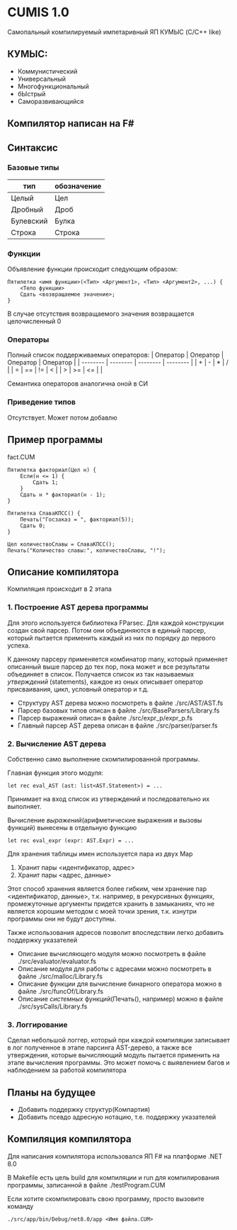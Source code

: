 # CUMIS 1.0
Самопальный компилируемый импетаривный ЯП КУМЫС (C/C++ like)

## КУМЫС:
- Коммунистический
- Универсальный
- Многофункциональный
- бЫстрый
- Саморазвивающийся
## Компилятор написан на F#

## Синтаксис

### Базовые типы
| тип | обозначение |
| --- | ----------- |
| Целый | Цел |
| Дробный | Дроб |
| Булевский | Булка |
| Строка | Строка |

### Функции 

Объявление функции происходит следующим образом:
```
Пятилетка <имя функции>(<Тип> <Аргумент1>, <Тип> <Аргумент2>, ...) {
    <Тело функции>
    Сдать <возвращаемое значение>;
}
```

В случае отсутствия возвращаемого значения возвращается целочисленный 0
### Операторы
Полный список поддерживаемых операторов:
| Оператор | Оператор | Оператор | Оператор |
| -------- | -------- | -------- | -------- |
|     +    |     -    |     *    |     /    |
|     =    |     ==   |     !=   |     <    |
|     >    |     >=   |     <=   |          |

Семантика операторов аналогична оной в СИ

### Приведение типов
Отсутствует. Может потом добавлю
## Пример программы
fact.CUM

```
Пятилетка факториал(Цел н) {
    Если(н <= 1) {
        Сдать 1;
    }
    Сдать н * факториал(н - 1);
}

Пятилетка СлаваКПСС() {
    Печать("Госзаказ = ", факториал(5));
    Сдать 0;
}

Цел количествоСлавы = СлаваКПСС();
Печать("Количество славы:", количествоСлавы, "!");
```

## Описание компилятора
Компиляция происходит в 2 этапа
### 1. Построение AST дерева программы
Для этого используется библиотека FParsec. Для каждой конструкции создан свой парсер. Потом они объединяются в единый парсер, который пытается применить каждый из них по порядку до первого успеха.

К данному парсеру применяется комбинатор many, который применяет описанный выше парсер до тех пор, пока может и все результаты объединяет в список. Получается список из так называемых *утверждений* (statements), каждое из оных описывает оператор присваивания, цикл, условный оператор и т.д.

- Структуру AST дерева можно посмотреть в файле ./src/AST/AST.fs
- Парсер базовых типов описан в файле ./src/BaseParsers/Library.fs
- Парсер выражений описан в файле ./src/expr_p/expr_p.fs
- Главный парсер AST дерева описан в файле ./src/parser/parser.fs

### 2. Вычисление AST дерева
Собственно само выполнение скомпилированной программы.

Главная функция этого модуля:
```f#
let rec eval_AST (ast: list<AST.Statement>) = ...
```
Принимает на вход список из утверждений и последовательно их выполняет.

Вычисление *выражений*(арифметические выражения и вызовы функций) вынесены в отдельную функцию
```f#
let rec eval_expr (expr: AST.Expr) = ...
```

Для хранения таблицы имен используется пара из двух Map
1. Хранит пары <идентификатор, адрес>
2. Хранит пары <адрес, данные>

Этот способ хранения является более гибким, чем хранение пар <идентификатор, данные>, т.к. например, в рекурсивных функциях, промежуточные аргументы придется хранить в замыканиях, что не является хорошим методом с моей точки зрения, т.к. изнутри программы они не будут доступны.

Также использования адресов позволит впоследствии легко добавить поддержку указателей

- Описание вычисляющего модуля можно посмотреть в файле ./src/evaluator/evaluator.fs
- Описание модуля для работы с адресами можно посмотреть в файле ./src/malloc/Library.fs
- Описание функции для вычисление бинарного оператора можно в файле ./src/funcOf/Library.fs
- Описание *системных* функций(Печать(), например) можно в файле ./src/sysCalls/Library.fs

### 3. Логгирование
Сделал небольшой логгер, который при каждой компиляции записывает в лог полученное в этапе парсинга AST-дерево, а также все утверждения, которые вычисляющий модуль пытается применить на этапе вычисления программы. Это может помочь с выявлением багов и наблюдением за работой компилятора

## Планы на будущее
- Добавить поддержку структур(Компартия)
- Добавить псевдо адресную нотацию, т.е. поддержку указателей

## Компиляция компилятора
Для написания компилятора использовался ЯП F# на платформе .NET 8.0

В Makefile есть цель build для компиляции и run для компилирования программы, записанной в файле ./testProgram.CUM

Если хотите скомпилировать свою программу, просто вызовите команду
```
./src/app/bin/Debug/net8.0/app <Имя файла.CUM>
```

